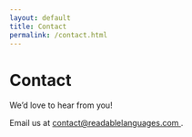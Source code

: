 ```yaml
---
layout: default
title: Contact
permalink: /contact.html
---
```


<h1 class="text-3xl font-bold mb-6 text-yellow-700">Contact</h1>

<p class="mb-2">We’d love to hear from you!</p>

<p class="text-lg">
  Email us at 
  <a href="mailto:contact@readablelanguages.com" class="text-yellow-700 hover:underline font-medium">
    contact@readablelanguages.com
  </a>.
</p>
